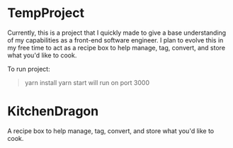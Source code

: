 # TempProject
Currently, this is a project that I quickly made to give a base understanding of my capabilities as a front-end software engineer.  I plan to evolve this in my free time to act as a recipe box to help manage, tag, convert, and store what you'd like to cook.  

To run project:
> yarn install
> yarn start
will run on port 3000


# KitchenDragon
A recipe box to help manage, tag, convert, and store what you'd like to cook.
